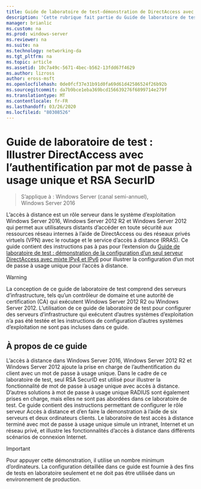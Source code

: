 ```yaml
---
title: Guide de laboratoire de test-démonstration de DirectAccess avec l’authentification par mot de passe à usage unique et RSA SecurID
description: 'Cette rubrique fait partie du Guide de laboratoire de test : illustrer DirectAccess avec l’authentification par mot de passe à usage unique et RSA SecurID pour Windows Server 2016'
manager: brianlic
ms.custom: na
ms.prod: windows-server
ms.reviewer: na
ms.suite: na
ms.technology: networking-da
ms.tgt_pltfrm: na
ms.topic: article
ms.assetid: 10c7a49c-5671-4bec-b562-13fdd67f4629
ms.author: lizross
author: eross-msft
ms.openlocfilehash: 0de0fcf37e31b91d0fa69d61d42586524f26b92b
ms.sourcegitcommit: da7b9bce1eba369bcd156639276f6899714e279f
ms.translationtype: MT
ms.contentlocale: fr-FR
ms.lasthandoff: 03/26/2020
ms.locfileid: "80308526"
---
```

# <a name="test-lab-guide-demonstrate-directaccess-with-otp-authentication-and-rsa-securid"></a>Guide de laboratoire de test : Illustrer DirectAccess avec l’authentification par mot de passe à usage unique et RSA SecurID

>S’applique à : Windows Server (canal semi-annuel), Windows Server 2016

L’accès à distance est un rôle serveur dans le système d’exploitation Windows Server 2016, Windows Server 2012 R2 et Windows Server 2012 qui permet aux utilisateurs distants d’accéder en toute sécurité aux ressources réseau internes à l’aide de DirectAccess ou des réseaux privés virtuels (VPN) avec le routage et le service d’accès à distance (RRAS). Ce guide contient des instructions pas à pas pour l’extension du [Guide de laboratoire de test : démonstration de la configuration d’un seul serveur DirectAccess avec mixte IPv4 et IPv6](https://go.microsoft.com/fwlink/p/?LinkId=237004) pour illustrer la configuration d’un mot de passe à usage unique pour l’accès à distance.  
  
> [!WARNING]  
> La conception de ce guide de laboratoire de test comprend des serveurs d’infrastructure, tels qu’un contrôleur de domaine et une autorité de certification (CA) qui exécutent Windows Server 2012 R2 ou Windows Server 2012. L’utilisation de ce guide de laboratoire de test pour configurer des serveurs d’infrastructure qui exécutent d’autres systèmes d’exploitation n’a pas été testée et les instructions de configuration d’autres systèmes d’exploitation ne sont pas incluses dans ce guide.  
  
## <a name="about-this-guide"></a>À propos de ce guide  
L’accès à distance dans Windows Server 2016, Windows Server 2012 R2 et Windows Server 2012 ajoute la prise en charge de l’authentification du client avec un mot de passe à usage unique. Dans le cadre de ce laboratoire de test, seul RSA SecurID est utilisé pour illustrer la fonctionnalité de mot de passe à usage unique avec accès à distance. D’autres solutions à mot de passe à usage unique RADIUS sont également prises en charge, mais elles ne sont pas abordées dans ce laboratoire de test. Ce guide contient des instructions permettant de configurer le rôle serveur Accès à distance et d’en faire la démonstration à l’aide de six serveurs et deux ordinateurs clients. Le laboratoire de test accès à distance terminé avec mot de passe à usage unique simule un intranet, Internet et un réseau privé, et illustre les fonctionnalités d’accès à distance dans différents scénarios de connexion Internet.  
  
> [!IMPORTANT]  
> Pour appuyer cette démonstration, il utilise un nombre minimum d’ordinateurs. La configuration détaillée dans ce guide est fournie à des fins de tests en laboratoire seulement et ne doit pas être utilisée dans un environnement de production.  
  


